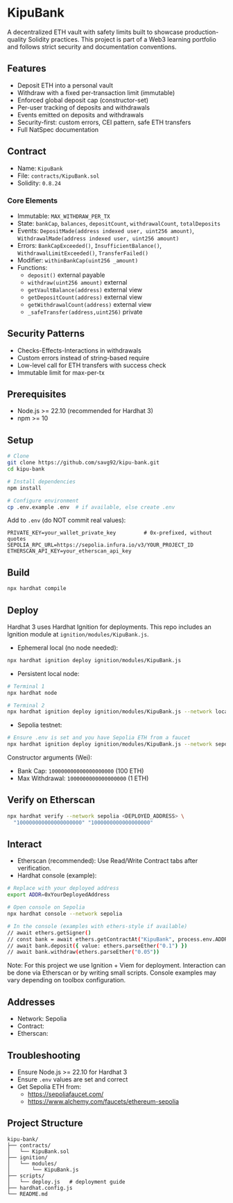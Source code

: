 # KipuBank

A decentralized ETH vault with safety limits built to showcase production-quality Solidity practices. This project is part of a Web3 learning portfolio and follows strict security and documentation conventions.

## Features

- Deposit ETH into a personal vault
- Withdraw with a fixed per-transaction limit (immutable)
- Enforced global deposit cap (constructor-set)
- Per-user tracking of deposits and withdrawals
- Events emitted on deposits and withdrawals
- Security-first: custom errors, CEI pattern, safe ETH transfers
- Full NatSpec documentation

## Contract

- Name: `KipuBank`
- File: `contracts/KipuBank.sol`
- Solidity: `0.8.24`

### Core Elements

- Immutable: `MAX_WITHDRAW_PER_TX`
- State: `bankCap`, `balances`, `depositCount`, `withdrawalCount`, `totalDeposits`
- Events: `DepositMade(address indexed user, uint256 amount)`, `WithdrawalMade(address indexed user, uint256 amount)`
- Errors: `BankCapExceeded()`, `InsufficientBalance()`, `WithdrawalLimitExceeded()`, `TransferFailed()`
- Modifier: `withinBankCap(uint256 _amount)`
- Functions:
  - `deposit()` external payable
  - `withdraw(uint256 amount)` external
  - `getVaultBalance(address)` external view
  - `getDepositCount(address)` external view
  - `getWithdrawalCount(address)` external view
  - `_safeTransfer(address,uint256)` private

## Security Patterns

- Checks-Effects-Interactions in withdrawals
- Custom errors instead of string-based require
- Low-level call for ETH transfers with success check
- Immutable limit for max-per-tx

## Prerequisites

- Node.js >= 22.10 (recommended for Hardhat 3)
- npm >= 10

## Setup

```bash
# Clone
git clone https://github.com/savg92/kipu-bank.git
cd kipu-bank

# Install dependencies
npm install

# Configure environment
cp .env.example .env  # if available, else create .env
```

Add to `.env` (do NOT commit real values):

```
PRIVATE_KEY=your_wallet_private_key         # 0x-prefixed, without quotes
SEPOLIA_RPC_URL=https://sepolia.infura.io/v3/YOUR_PROJECT_ID
ETHERSCAN_API_KEY=your_etherscan_api_key
```

## Build

```bash
npx hardhat compile
```

## Deploy

Hardhat 3 uses Hardhat Ignition for deployments. This repo includes an Ignition module at `ignition/modules/KipuBank.js`.

- Ephemeral local (no node needed):

```bash
npx hardhat ignition deploy ignition/modules/KipuBank.js
```

- Persistent local node:

```bash
# Terminal 1
npx hardhat node

# Terminal 2
npx hardhat ignition deploy ignition/modules/KipuBank.js --network localhost
```

- Sepolia testnet:

```bash
# Ensure .env is set and you have Sepolia ETH from a faucet
npx hardhat ignition deploy ignition/modules/KipuBank.js --network sepolia
```

Constructor arguments (Wei):

- Bank Cap: `100000000000000000000` (100 ETH)
- Max Withdrawal: `1000000000000000000` (1 ETH)

## Verify on Etherscan

```bash
npx hardhat verify --network sepolia <DEPLOYED_ADDRESS> \
  "100000000000000000000" "1000000000000000000"
```

## Interact

- Etherscan (recommended): Use Read/Write Contract tabs after verification.
- Hardhat console (example):

```bash
# Replace with your deployed address
export ADDR=0xYourDeployedAddress

# Open console on Sepolia
npx hardhat console --network sepolia

# In the console (examples with ethers-style if available)
// await ethers.getSigner()
// const bank = await ethers.getContractAt("KipuBank", process.env.ADDR)
// await bank.deposit({ value: ethers.parseEther("0.1") })
// await bank.withdraw(ethers.parseEther("0.05"))
```

Note: For this project we use Ignition + Viem for deployment. Interaction can be done via Etherscan or by writing small scripts. Console examples may vary depending on toolbox configuration.

## Addresses

- Network: Sepolia
- Contract: <to-be-filled-after-deploy>
- Etherscan: <to-be-filled-after-verify>

## Troubleshooting

- Ensure Node.js >= 22.10 for Hardhat 3
- Ensure `.env` values are set and correct
- Get Sepolia ETH from:
  - https://sepoliafaucet.com/
  - https://www.alchemy.com/faucets/ethereum-sepolia

## Project Structure

```
kipu-bank/
├── contracts/
│   └── KipuBank.sol
├── ignition/
│   └── modules/
│       └── KipuBank.js
├── scripts/
│   └── deploy.js   # deployment guide
├── hardhat.config.js
└── README.md
```
